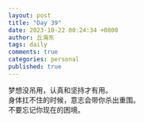 ```yaml
---
layout: post
title: "Day 39"
date: 2023-10-22 00:24:34 +0800
author: 丘海东 
tags: daily
comments: true
categories: personal
published: true
---
```

梦想没吊用，认真和坚持才有用。  
身体扛不住的时候，意志会带你杀出重围。  
不要忘记你现在的困境。
